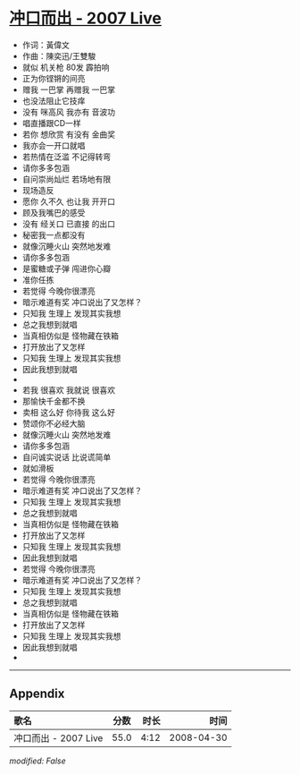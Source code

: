 # [冲口而出 - 2007 Live](https://music.163.com/song?id=65250)

* 作词：黃偉文
* 作曲：陳奕迅/王雙駿
* 就似 机关枪 80发 霹拍响
* 正为你铿锵的间亮
* 赠我 一巴掌 再赠我 一巴掌
* 也没法阻止它技痒
* 没有 咪高风 我亦有 音波功
* 唱直播跟CD一样
* 若你 想欣赏 有没有 金曲奖
* 我亦会一开口就唱
* 若热情在泛滥 不记得转弯
* 请你多多包涵
* 自问崇尚灿烂 若场地有限
* 现场造反
* 愿你 久不久 也让我 开开口
* 顾及我嘴巴的感受
* 没有 经关口 已直接 的出口
* 秘密我一点都没有
* 就像沉睡火山 突然地发难
* 请你多多包涵
* 是蜜糖或子弹 闯进你心瓣
* 准你任拣
* 若觉得 今晚你很漂亮
* 暗示难道有奖 冲口说出了又怎样？
* 只知我 生理上 发现其实我想
* 总之我想到就唱
* 当真相仿似是 怪物藏在铁箱
* 打开放出了又怎样
* 只知我 生理上 发现其实我想
* 因此我想到就唱
* 
* 若我 很喜欢 我就说 很喜欢
* 那愉快千金都不换
* 卖相 这么好 你待我 这么好
* 赞颂你不必经大脑
* 就像沉睡火山 突然地发难
* 请你多多包涵
* 自问诚实说话 比说谎简单
* 就如滑板
* 若觉得 今晚你很漂亮
* 暗示难道有奖 冲口说出了又怎样？
* 只知我 生理上 发现其实我想
* 总之我想到就唱
* 当真相仿似是 怪物藏在铁箱
* 打开放出了又怎样
* 只知我 生理上 发现其实我想
* 因此我想到就唱
* 若觉得 今晚你很漂亮
* 暗示难道有奖 冲口说出了又怎样？
* 只知我 生理上 发现其实我想
* 总之我想到就唱
* 当真相仿似是 怪物藏在铁箱
* 打开放出了又怎样
* 只知我 生理上 发现其实我想
* 因此我想到就唱
* 


---

## Appendix

|歌名|分数|时长|时间|
|:---|:---:|---:|---:|
|冲口而出 - 2007 Live|55.0|4:12|2008-04-30

*modified: False*